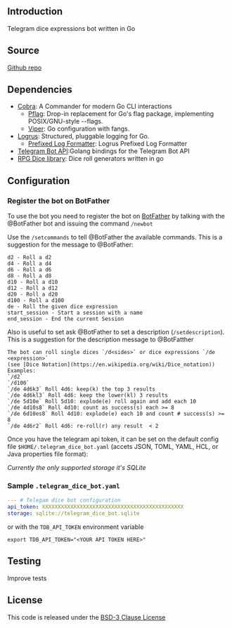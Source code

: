 
## Introduction
Telegram dice expressions bot written in Go

## Source
[Github repo](https://github.com/pconcepcion/telegram_dice_bot.git)

## Dependencies

* [Cobra](https://github.com/spf13/cobra): A Commander for modern Go CLI interactions
  * [Pflag](https://github.com/spf13/pflag): Drop-in replacement for Go's flag package, implementing POSIX/GNU-style --flags.
  * [Viper](https://github.com/spf13/viper): Go configuration with fangs.
* [Logrus](https://github.com/Sirupsen/logrus): Structured, pluggable logging for Go.
  * [Prefixed Log Formatter](github.com/x-cray/logrus-prefixed-formatter): Logrus Prefixed Log Formatter
* [Telegram Bot API](https://github.com/go-telegram-bot-api/telegram-bot-api/):Golang bindings for the Telegram Bot API
* [RPG Dice library](http://pconcepcion.github.io/dice/): Dice roll generators written in go

## Configuration

### Register the bot on BotFather

To use the bot you need to register the bot on [BotFather](https://core.telegram.org/bots#6-botfather) by talking with the @BotFather bot and issuing the command `/newbot`

Use the `/setcommands` to tell @BotFather the available commands. This is a suggestion for the message to @BotFather:

```
d2 - Roll a d2
d4 - Roll a d4
d6 - Roll a d6
d8 - Roll a d8
d10 - Roll a d10
d12 - Roll a d12
d20 - Roll a d20
d100 - Roll a d100
de - Roll the given dice expression
start_session - Start a session with a name
end_session - End the current Session
```

Also is useful to set ask @BotFather to set a description (`/setdescription`). This is a suggestion for the description message to @BotFatther

```
The bot can roll single dices `/d<sides>` or dice expressions `/de <expression>`
(see [Dice Notation](https://en.wikipedia.org/wiki/Dice_notation)) 
Examples:
`/d2`
`/d100`
`/de 4d6k3` Roll 4d6: keep(k) the top 3 results
`/de 4d6kl3` Roll 4d6: keep the lower(kl) 3 results
`/de 5d10e` Roll 5d10: explode(e) roll again and add each 10
`/de 4d10s8` Roll 4d10: count as success(s) each >= 8
`/de 6d10es8` Roll 4d10: explode(e) each 10 and count # success(s) >= 8
`/de 4d6r2` Roll 4d6: re-roll(r) any result  < 2
``` 

Once you have the telegram api token, it can be set on the default config file  `$HOME/.telegram_dice_bot.yaml` (accets JSON, TOML, YAML, HCL, or Java properties file format): 

_Currently the only supported storage it's SQLite_

### Sample `.telegram_dice_bot.yaml`  

```yaml
--- # Telegam dice bot configuration 
api_token: XXXXXXXXXXXXXXXXXXXXXXXXXXXXXXXXXXXXXXXXXXXXX
storage: sqlite://telegram_dice_bot.sqlite
```

or with the `TDB_API_TOKEN` environment variable

    export TDB_API_TOKEN="<YOUR API TOKEN HERE>"


## Testing
Improve tests

## License

This code is released under the [BSD-3 Clause License](http://opensource.org/licenses/BSD-3-Clause)
